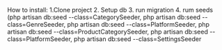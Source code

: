 How to install:
1.Clone project
2. Setup db
3. run migration
4. rum seeds (php artisan db:seed --class=CategorySeeder, php artisan db:seed --class=GenreSeeder, php artisan db:seed --class=PlatformSeeder, php artisan db:seed --class=ProductCategorySeeder, php artisan db:seed --class=PlatformSeeder, php artisan db:seed --class=SettingsSeeder
